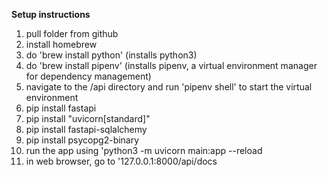 **Setup instructions**

1. pull folder from github
2. install homebrew
3. do 'brew install python' (installs python3)
4. do 'brew install pipenv' (installs pipenv, a virtual environment manager for dependency management)
5. navigate to the /api directory and run 'pipenv shell' to start the virtual environment
6. pip install fastapi
7. pip install "uvicorn[standard]"
8. pip install fastapi-sqlalchemy
9. pip install psycopg2-binary
10. run the app using 'python3 -m uvicorn main:app --reload
11. in web browser, go to '127.0.0.1:8000/api/docs

